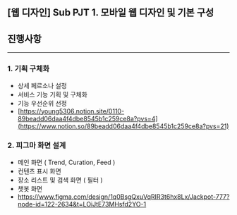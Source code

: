 ## [웹 디자인] Sub PJT 1. 모바일 웹 디자인 및 기본 구성

## 진행사항

---

### 1. 기획 구체화

- 상세 페르소나 설정
- 서비스 기능 기획 및 구체화
- 기능 우선순위 선정
- [https://young5306.notion.site/0110-89beadd06daa4f4dbe8545b1c259ce8a?pvs=4](https://www.notion.so/89beadd06daa4f4dbe8545b1c259ce8a?pvs=21)

### 2. 피그마 화면 설계

- 메인 화면 ( Trend, Curation, Feed )
- 컨텐츠 표시 화면
- 장소 리스트 및 검색 화면 ( 필터 )
- 챗봇 화면
- https://www.figma.com/design/1q0BsgQxuVqRIR3t6hx8Lx/Jackpot-777?node-id=122-2634&t=LOiJtE73MHsfd2YO-1